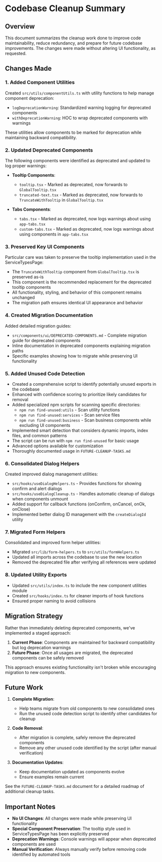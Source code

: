 # Codebase Cleanup Summary

## Overview

This document summarizes the cleanup work done to improve code maintainability, reduce redundancy, and prepare for future codebase improvements. The changes were made without altering UI functionality, as requested.

## Changes Made

### 1. Added Component Utilities

Created `src/utils/componentUtils.ts` with utility functions to help manage component deprecation:

- `logDeprecationWarning`: Standardized warning logging for deprecated components
- `withDeprecationWarning`: HOC to wrap deprecated components with warnings

These utilities allow components to be marked for deprecation while maintaining backward compatibility.

### 2. Updated Deprecated Components

The following components were identified as deprecated and updated to log proper warnings:

- **Tooltip Components**:
  - `tooltip.tsx` - Marked as deprecated, now forwards to `GlobalTooltip.tsx`
  - `truncated-text.tsx` - Marked as deprecated, now forwards to `TruncateWithTooltip` in `GlobalTooltip.tsx`

- **Tabs Components**:
  - `tabs.tsx` - Marked as deprecated, now logs warnings about using `app-tabs.tsx`
  - `custom-tabs.tsx` - Marked as deprecated, now logs warnings about using components in `app-tabs.tsx`

### 3. Preserved Key UI Components

Particular care was taken to preserve the tooltip implementation used in the ServiceTypesPage:

- The `TruncateWithTooltip` component from `GlobalTooltip.tsx` is preserved as-is
- This component is the recommended replacement for the deprecated tooltip components
- All functionality, styling, and behavior of this component remains unchanged
- The migration path ensures identical UI appearance and behavior

### 4. Created Migration Documentation

Added detailed migration guides:

- `src/components/ui/DEPRECATED-COMPONENTS.md` - Complete migration guide for deprecated components
- Inline documentation in deprecated components explaining migration paths
- Specific examples showing how to migrate while preserving UI functionality

### 5. Added Unused Code Detection

- Created a comprehensive script to identify potentially unused exports in the codebase
- Enhanced with confidence scoring to prioritize likely candidates for removal
- Added specialized npm scripts for scanning specific directories:
  - `npm run find-unused:utils` - Scan utility functions
  - `npm run find-unused:services` - Scan service files
  - `npm run find-unused:business` - Scan business components while excluding UI components
- Implemented smart detection that considers dynamic imports, index files, and common patterns
- The script can be run with `npm run find-unused` for basic usage
- Advanced options available for customization
- Thoroughly documented usage in `FUTURE-CLEANUP-TASKS.md`

### 6. Consolidated Dialog Helpers

Created improved dialog management utilities:

- `src/hooks/useDialogHelpers.ts` - Provides functions for showing confirm and alert dialogs
- `src/hooks/useDialogCleanup.ts` - Handles automatic cleanup of dialogs when components unmount
- Added support for callback functions (onConfirm, onCancel, onOk, onClose)
- Implemented better dialog ID management with the `createDialogId` utility

### 7. Migrated Form Helpers

Consolidated and improved form helper utilities:

- Migrated `src/lib/form-helpers.ts` to `src/utils/formHelpers.ts`
- Updated all imports across the codebase to use the new location
- Removed the deprecated file after verifying all references were updated

### 8. Updated Utility Exports

- Updated `src/utils/index.ts` to include the new component utilities module
- Created `src/hooks/index.ts` for cleaner imports of hook functions
- Ensured proper naming to avoid collisions

## Migration Strategy

Rather than immediately deleting deprecated components, we've implemented a staged approach:

1. **Current Phase**: Components are maintained for backward compatibility but log deprecation warnings
2. **Future Phase**: Once all usages are migrated, the deprecated components can be safely removed

This approach ensures existing functionality isn't broken while encouraging migration to new components.

## Future Work

1. **Complete Migration**: 
   - Help teams migrate from old components to new consolidated ones
   - Run the unused code detection script to identify other candidates for cleanup

2. **Code Removal**:
   - After migration is complete, safely remove the deprecated components
   - Remove any other unused code identified by the script (after manual verification)

3. **Documentation Updates**:
   - Keep documentation updated as components evolve
   - Ensure examples remain current

See the `FUTURE-CLEANUP-TASKS.md` document for a detailed roadmap of additional cleanup tasks.

## Important Notes

- **No UI Changes**: All changes were made while preserving UI functionality
- **Special Component Preservation**: The tooltip style used in ServiceTypesPage has been explicitly preserved
- **Deprecation Warnings**: Console warnings will appear when deprecated components are used
- **Manual Verification**: Always manually verify before removing code identified by automated tools 